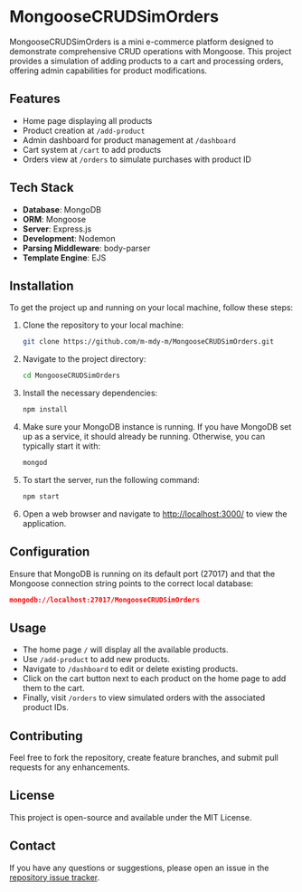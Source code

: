# MongooseCRUDSimOrders

MongooseCRUDSimOrders is a mini e-commerce platform designed to demonstrate comprehensive CRUD operations with Mongoose. This project provides a simulation of adding products to a cart and processing orders, offering admin capabilities for product modifications.

## Features

- Home page displaying all products
- Product creation at `/add-product`
- Admin dashboard for product management at `/dashboard`
- Cart system at `/cart` to add products
- Orders view at `/orders` to simulate purchases with product ID

## Tech Stack

- **Database**: MongoDB
- **ORM**: Mongoose
- **Server**: Express.js
- **Development**: Nodemon
- **Parsing Middleware**: body-parser
- **Template Engine**: EJS

## Installation

To get the project up and running on your local machine, follow these steps:

1. Clone the repository to your local machine:

    ```bash
    git clone https://github.com/m-mdy-m/MongooseCRUDSimOrders.git
    ```

2. Navigate to the project directory:

    ```bash
    cd MongooseCRUDSimOrders
    ```

3. Install the necessary dependencies:

    ```bash
    npm install
    ```

4. Make sure your MongoDB instance is running. If you have MongoDB set up as a service, it should already be running. Otherwise, you can typically start it with:

    ```bash
    mongod
    ```

5. To start the server, run the following command:

    ```bash
    npm start
    ```

6. Open a web browser and navigate to [http://localhost:3000/](http://localhost:3000/) to view the application.

## Configuration

Ensure that MongoDB is running on its default port (27017) and that the Mongoose connection string points to the correct local database:

```json
mongodb://localhost:27017/MongooseCRUDSimOrders
```

## Usage
- The home page `/` will display all the available products.
- Use `/add-product` to add new products.
- Navigate to `/dashboard` to edit or delete existing products.
- Click on the cart button next to each product on the home page to add them to the cart.
- Finally, visit `/orders` to view simulated orders with the associated product IDs.



## Contributing

Feel free to fork the repository, create feature branches, and submit pull requests for any enhancements.



## License

This project is open-source and available under the MIT License.

## Contact

If you have any questions or suggestions, please open an issue in the [repository issue tracker](https://github.com/m-mdy-m/MongooseCRUDSimOrders/issues).